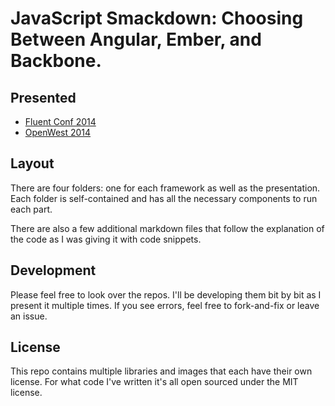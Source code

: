 # JavaScript Smackdown: Choosing Between Angular, Ember, and Backbone.

## Presented

- [Fluent Conf 2014](http://fluentconf.com/fluent2014/public/schedule/detail/31870)
- [OpenWest 2014](http://www.openwest.org/)

## Layout

There are four folders: one for each framework as well as the presentation. Each folder is self-contained and has all the necessary components to run each part.

There are also a few additional markdown files that follow the explanation of the code as I was giving it with code snippets.

## Development

Please feel free to look over the repos. I'll be developing them bit by bit as I present it multiple times. If you see errors, feel free to fork-and-fix or leave an issue.

## License

This repo contains multiple libraries and images that each have their own license. For what code I've written it's all open sourced under the MIT license.
